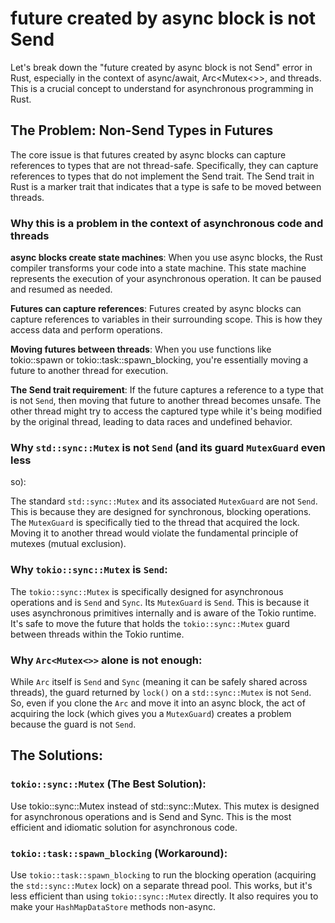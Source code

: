# future created by async block is not Send

Let's break down the "future created by async block is not Send" error in Rust,
especially in the context of async/await, Arc<Mutex<>>, and threads. This is a
crucial concept to understand for asynchronous programming in Rust.

## The Problem: Non-Send Types in Futures

The core issue is that futures created by async blocks can capture references
to types that are not thread-safe.  Specifically, they can capture references
to types that do not implement the Send trait.  The Send trait in Rust is a
marker trait that indicates that a type is safe to be moved between threads.

### Why this is a problem in the context of asynchronous code and threads

**async blocks create state machines**: When you use async blocks, the Rust
compiler transforms your code into a state machine. This state machine
represents the execution of your asynchronous operation. It can be paused and
resumed as needed.

**Futures can capture references**:  Futures created by async blocks can
capture references to variables in their surrounding scope. This is how they
access data and perform operations.

**Moving futures between threads**: When you use functions like tokio::spawn or
tokio::task::spawn_blocking, you're essentially moving a future to another
thread for execution.

**The Send trait requirement**: If the future captures a reference to a type
that is not `Send`, then moving that future to another thread becomes unsafe.
The other thread might try to access the captured type while it's being
modified by the original thread, leading to data races and undefined behavior.

### Why `std::sync::Mutex` is not `Send` (and its guard `MutexGuard` even less
so):

The standard `std::sync::Mutex` and its associated `MutexGuard` are not `Send`.
This is because they are designed for synchronous, blocking operations. The
`MutexGuard` is specifically tied to the thread that acquired the lock. Moving
it to another thread would violate the fundamental principle of mutexes (mutual
exclusion).

### Why `tokio::sync::Mutex` is `Send`:

The `tokio::sync::Mutex` is specifically designed for asynchronous operations
and is `Send` and `Sync`. Its `MutexGuard` is `Send`. This is because it uses
asynchronous primitives internally and is aware of the Tokio runtime.  It's
safe to move the future that holds the `tokio::sync::Mutex` guard between
threads within the Tokio runtime.

### Why `Arc<Mutex<>>` alone is not enough:

While `Arc` itself is `Send` and `Sync` (meaning it can be safely shared across
threads), the guard returned by `lock()` on a `std::sync::Mutex` is not `Send`.
So, even if you clone the `Arc` and move it into an async block, the act of
acquiring the lock (which gives you a `MutexGuard`) creates a problem because
the guard is not `Send`.

## The Solutions:

### `tokio::sync::Mutex` (The Best Solution):

Use tokio::sync::Mutex instead of std::sync::Mutex. This mutex is designed for
asynchronous operations and is Send and Sync. This is the most efficient and
idiomatic solution for asynchronous code.

### `tokio::task::spawn_blocking` (Workaround):

Use `tokio::task::spawn_blocking` to run the blocking operation (acquiring the
`std::sync::Mutex` lock) on a separate thread pool. This works, but it's less
efficient than using `tokio::sync::Mutex` directly. It also requires you to
make your `HashMapDataStore` methods non-async.


